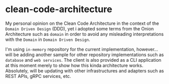 # clean-code-architecture
My personal opinion on the Clean Code Architecture in the context of the `Domain Driven Design` (DDD), yet i adopted some terms from the Onion Architecture such as `domain` in order to avoid any misleading interpretations with the `Domain` in `Domain Driven Design`.

I'm using `in-memory` repository for the current implementation, however... will be adding another sample for other repository implementations such as `database` and `web services`.
The client is also provided as a CLI application at this moment merely to show how this kinda architecture works. Absolutely, will be updating with other infrastructures and adapters such as REST APIs, gRPC services, etc.
